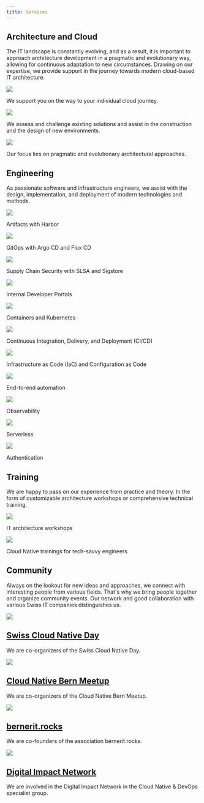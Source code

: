 ```yaml
---
title: Services
---
```


## Architecture and Cloud

The IT landscape is constantly evolving, and as a result, it is important to approach architecture development in a pragmatic and evolutionary way, allowing for continuous adaptation to new circumstances. Drawing on our expertise, we provide support in the journey towards modern cloud-based IT architecture.

<div class="row">
    <div class="article col col-3 col-d-3 col-t-4">
        <div class="article__inner">
            <div class="article__head">
                <div class="sqr_border">
                    <div class="sqr">
                        <img class="border" src="/images/services/cloud-bolt.svg">
                    </div>
                </div>
            </div>
            <div class="article__content">
                <p class="article__excerpt">We support you on the way to your individual cloud journey.</p>
            </div>
        </div>
    </div>
    <div class="article col col-3 col-d-3 col-t-4">
        <div class="article__inner">
            <div class="article__head">
                <div class="sqr_border">
                    <div class="sqr">
                        <img class="border" src="/images/services/cubes.svg">
                    </div>
                </div>
            </div>
            <div class="article__content">
                <p class="article__excerpt">We assess and challenge existing solutions and assist in the construction 
                and the design of new environments.</p>
            </div>
        </div>
    </div>
    <div class="article col col-3 col-d-3 col-t-4">
        <div class="article__inner">
            <div class="article__head">
                <div class="sqr_border">
                    <div class="sqr">
                        <img class="border" src="/images/services/diagram-project.svg">
                    </div>
                </div>
            </div>
            <div class="article__content">
                <p class="article__excerpt">Our focus lies on pragmatic and evolutionary architectural approaches.</p>
            </div>
        </div>
    </div>
</div>

## Engineering

As passionate software and infrastructure engineers, we assist with the design, implementation, and deployment of modern
technologies and methods.

<div class="row">
    <div class="article col col-3 col-d-3 col-t-4">
        <div class="article__inner">
            <div class="article__head">
                <div class="sqr_border">
                    <div class="sqr">
                        <img class="border" src="/images/services/harbor.svg">
                    </div>
                </div>
            </div>
            <div class="article__content">
                <p class="article__excerpt">Artifacts with Harbor</p>
            </div>
        </div>
    </div>
    <div class="article col col-3 col-d-3 col-t-4">
        <div class="article__inner">
            <div class="article__head">
                <div class="sqr_border">
                    <div class="sqr">
                        <img class="border" src="/images/services/argo.svg">
                    </div>
                </div>
            </div>
            <div class="article__content">
                <p class="article__excerpt">GitOps with Argo CD and Flux CD</p>
            </div>
        </div>
    </div>
    <div class="article col col-3 col-d-3 col-t-4">
        <div class="article__inner">
            <div class="article__head">
                <div class="sqr_border">
                    <div class="sqr">
                        <img class="border" src="/images/services/slsa.svg">
                    </div>
                </div>
            </div>
            <div class="article__content">
                <p class="article__excerpt">Supply Chain Security with SLSA and Sigstore</p>
            </div>
        </div>
    </div>
    <div class="article col col-3 col-d-3 col-t-4">
        <div class="article__inner">
            <div class="article__head">
                <div class="sqr_border">
                    <div class="sqr">
                        <img class="border" src="/images/services/backstage.svg">
                    </div>
                </div>
            </div>
            <div class="article__content">
                <p class="article__excerpt">Internal Developer Portals</p>
            </div>
        </div>
    </div>
    <div class="article col col-3 col-d-3 col-t-4">
        <div class="article__inner">
            <div class="article__head">
                <div class="sqr_border">
                    <div class="sqr">
                        <img class="border" src="/images/services/kubernetes.svg">
                    </div>
                </div>
            </div>
            <div class="article__content">
                <p class="article__excerpt">Containers and Kubernetes</p>
            </div>
        </div>
    </div>
    <div class="article col col-3 col-d-3 col-t-4">
        <div class="article__inner">
            <div class="article__head">
                <div class="sqr_border">
                    <div class="sqr">
                        <img src="/images/services/gitlab.svg">
                    </div>
                </div>
            </div>
            <div class="article__content">
                <p class="article__excerpt">Continuous Integration, Delivery, and Deployment (CI/CD)</p>
            </div>
        </div>
    </div>
    <div class="article col col-3 col-d-3 col-t-4">
        <div class="article__inner">
            <div class="article__head">
                <div class="sqr_border">
                    <div class="sqr">
                        <img src="/images/services/terraform.svg">
                    </div>
                </div>
            </div>
            <div class="article__content">
                <p class="article__excerpt">Infrastructure as Code (IaC) and Configuration as Code</p>
            </div>
        </div>
    </div>
    <div class="article col col-3 col-d-3 col-t-4">
        <div class="article__inner">
            <div class="article__head">
                <div class="sqr_border">
                    <div class="sqr">
                        <img class="border" src="/images/services/gopher.svg">
                    </div>
                </div>
            </div>
            <div class="article__content">
                <p class="article__excerpt">End-to-end automation</p>
            </div>
        </div>
    </div>
    <div class="article col col-3 col-d-3 col-t-4">
        <div class="article__inner">
            <div class="article__head">
                <div class="sqr_border">
                    <div class="sqr">
                        <img class="border" src="/images/services/prometheus.svg">
                    </div>
                </div>
            </div>
            <div class="article__content">
                <p class="article__excerpt">Observability</p>
            </div>
        </div>
    </div>
    <div class="article col col-3 col-d-3 col-t-4">
        <div class="article__inner">
            <div class="article__head">
                <div class="sqr_border">
                    <div class="sqr">
                        <img class="border" src="/images/services/func.svg">
                    </div>
                </div>
            </div>
            <div class="article__content">
                <p class="article__excerpt">Serverless</p>
            </div>
        </div>
    </div>
    <div class="article col col-3 col-d-3 col-t-4">
        <div class="article__inner">
            <div class="article__head">
                <div class="sqr_border">
                    <div class="sqr">
                        <img class="border" src="/images/services/keycloak.svg">
                    </div>
                </div>
            </div>
            <div class="article__content">
                <p class="article__excerpt">Authentication</p>
            </div>
        </div>
    </div>
</div>

## Training

We are happy to pass on our experience from practice and theory. In the form of customizable architecture workshops or comprehensive technical training.

<div class="row">
    <div class="article col col-3 col-d-3 col-t-4">
        <div class="article__inner">
            <div class="article__head">
                <div class="sqr_border">
                    <div class="sqr">
                        <img class="border" src="/images/services/chalkboard-user.svg">
                    </div>
                </div>
            </div>
            <div class="article__content">
                <p class="article__excerpt">IT architecture workshops</p>
            </div>
        </div>
    </div>
    <div class="article col col-3 col-d-3 col-t-4">
        <div class="article__inner">
            <div class="article__head">
                <div class="sqr_border">
                    <div class="sqr">
                        <img src="/images/services/cncf.svg">
                    </div>
                </div>
            </div>
            <div class="article__content">
                <p class="article__excerpt">Cloud Native trainings for tech-savvy engineers</p>
            </div>
        </div>
    </div>
</div>

## Community

Always on the lookout for new ideas and approaches, we connect with interesting people from various fields. That's why 
we bring people together and organize community events. Our network and good collaboration with various Swiss IT 
companies distinguishes us.

<div class="row">
    <div class="article__hover col col-3 col-d-3 col-t-4">
      <div class="article__inner">
        <div class="article__head">
          <div class="sqr_border"><div class="sqr">
            <a href="https://cloudnativeday.ch/"><img src="/images/community/cloudnativeday.png"></a>
          </div></div>
        </div>
        <div class="article__content">
          <h2 class="article__title"><a class="scl" href="https://cloudnativeday.ch/">
            Swiss Cloud Native Day
          </a></h2>
          <p class="article__excerpt">We are co-organizers of the Swiss Cloud Native Day.</p>
        </div>
      </div>
    </div>
    <div class="article__hover col col-3 col-d-3 col-t-4">
      <div class="article__inner">
        <div class="article__head">
          <div class="sqr_border"><div class="sqr">
            <a href="https://www.meetup.com/cloudnativebern/"><img src="/images/community/meetup.svg"></a>
          </div></div>
        </div>
        <div class="article__content">
          <h2 class="article__title"><a class="scl" href="https://www.meetup.com/cloudnativebern/">
            Cloud Native Bern Meetup
          </a></h2>
          <p class="article__excerpt">We are co-organizers of the Cloud Native Bern Meetup.</p>
        </div>
      </div>
    </div>
    <div class="article__hover col col-3 col-d-3 col-t-4">
      <div class="article__inner">
        <div class="article__head">
          <div class="sqr_border"><div class="sqr">
            <a href="https://bernerit.rocks/"><img src="/images/community/berneritrocks.png"></a>
          </div></div>
        </div>
        <div class="article__content">
          <h2 class="article__title"><a class="scl" href="https://bernerit.rocks/">
            bernerit.rocks
          </a></h2>
          <p class="article__excerpt">We are co-founders of the association bernerit.rocks.</p>
        </div>
      </div>
    </div>
    <div class="article__hover col col-3 col-d-3 col-t-4">
      <div class="article__inner">
        <div class="article__head">
          <div class="sqr_border"><div class="sqr">
            <a href="https://digitalimpact.ch/"><img src="/images/community/digitalimpact.png"></a>
          </div></div>
        </div>
        <div class="article__content">
          <h2 class="article__title"><a class="scl" href="https://digitalimpact.ch/">
            Digital Impact Network
          </a></h2>
          <p class="article__excerpt">We are involved in the Digital Impact Network in the Cloud Native & DevOps specialist group.</p>
        </div>
      </div>
    </div>
</div>
